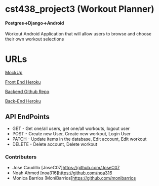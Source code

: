 # cst438_project3 (Workout Planner)
#### Postgres->Django->Android
Workout Android Application that will allow users to browse and choose their own workout selections

# URLs 
[MockUp](TBA)

[Front End Heroku](https://workout-planner438.herokuapp.com/)

[Backend Github Repo](https://github.com/JoseC07/django-backend-Project3)

[Back-End Heroku](TBA)

## API EndPoints
- GET - Get one/all users, get one/all workouts, logout user
- POST - Create new User, Create new workout, Login User
- PATCH - Update items in the database, Edit account, Edit workout
- DELETE - Delete account, Delete workout

### Contributers
- Jose Caudillo [JoseC07]https://github.com/JoseC07
- Noah Ahmed [noa316]https://github.com/noa316
- Monica Barrios [MoniBarrios]https://github.com/monibarrios
